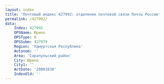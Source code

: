 ```yaml
---
layout: index
title: 'Почтовый индекс 427992: отделение почтовой связи Почты России'
permalink: /427992/
data:
    Index: 427992
    OPSName: Юрино
    OPSType: О
    OPSSubm: 427979
    Region: 'Удмуртская Республика'
    Autonom: ''
    Area: 'Сарапульский район'
    City: Юрино
    City1: ''
    ActDate: '20001030'
    IndexOld: ''
---
```

